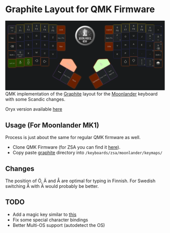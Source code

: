 # Graphite Layout for QMK Firmware
![Layout](./layout.png)
QMK implementation of the [Graphite](https://github.com/rdavison/graphite-layout) layout for the [Moonlander](https://www.zsa.io/moonlander/) keyboard with some Scandic changes.

Oryx version available [here](https://configure.zsa.io/moonlander/layouts/p6jab/latest/0)

## Usage (For Moonlander MK1)
Process is just about the same for regular QMK firmware as well.

- Clone QMK Firmware (for ZSA you can find it [here](https://github.com/zsa/qmk_firmware)).
- Copy paste [graphite](./graphite/) directory into `/keyboards/zsa/moonlander/keymaps/`

## Changes
The position of Ö, Ä and Å are optimal for typing in Finnish. For Swedish switching Å with Ä would probably be better.


## TODO
- Add a magic key similar to [this](https://github.com/Ikcelaks/keyboard_layouts/blob/main/magic_sturdy/magic_sturdy.md)
- Fix some special character bindings
- Better Multi-OS support (autodetect the OS)
